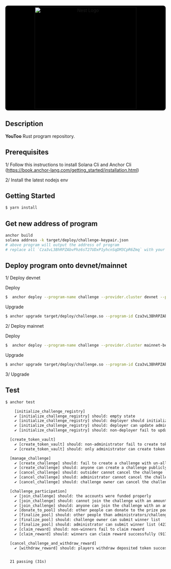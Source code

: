 <p align="center">
  <a style="background: black; display: block; border-radius: 8px; padding: 4px" href="" target="blank"><img src="https://cavies.xyz/assets/images/older-hamster.png" width="320" alt="Nest Logo" /></a>
</p>


## Description

**YouToo** Rust program repository.


## Prerequisites

1/ Follow this instructions to install Solana Cli and Anchor Cli (https://book.anchor-lang.com/getting_started/installation.html)

2/ Install the latest nodejs env

## Getting Started

```bash
$ yarn install
```

## Get new address of program
```bash
anchor build
solana address -k target/deploy/challenge-keypair.json
# above program will output the address of program
# replace all `Cza3vL3BhRPZAbvPhz6sT27UDxP1yhcnSqDM3CpR6Zmq` with your new address
```
## Deploy program onto devnet/mainnet

1/ Deploy devnet 

Deploy

```bash
$  anchor deploy --program-name challenge --provider.cluster devnet --provider.wallet ~/.config/solana/id.json
```

Upgrade

```bash
$ anchor upgrade target/deploy/challenge.so --program-id Cza3vL3BhRPZAbvPhz6sT27UDxP1yhcnSqDM3CpR6Zmq --provider.cluster devnet --provider.wallet ~/.config/solana/id.json
```

2/ Deploy mainnet 

Deploy

```bash
$  anchor deploy --program-name challenge --provider.cluster mainnet-beta --provider.wallet ~/.config/solana/id.json
```

Upgrade

```bash
$ anchor upgrade target/deploy/challenge.so --program-id Cza3vL3BhRPZAbvPhz6sT27UDxP1yhcnSqDM3CpR6Zmq --provider.cluster mainnet-beta --provider.wallet ~/.config/solana/id.json
```



3/ Upgrade

## Test

```bash
$ anchor test
```

```txt
    [initialize_challenge_registry]
    ✔ [initialize_challenge_registry] should: empty state
    ✔ [initialize_challenge_registry] should: deployer should initialize successfully (275ms)
    ✔ [initialize_challenge_registry] should: deployer can update administrators list (464ms)
    ✔ [initialize_challenge_registry] should: non-deployer fail to update registry

  [create_token_vault]
    ✔ [create_token_vault] should: non-administrator fail to create token vault
    ✔ [create_token_vault] should: only administrator can create token vault (448ms)

  [manage_challenge]
    ✔ [create_challenge] should: fail to create a challenge with un-allowed mint account (46ms)
    ✔ [create_challenge] should: anyone can create a challenge publicly (954ms)
    ✔ [cancel_challenge] should: outsider cannot cancel the challenge
    ✔ [cancel_challenge] should: administrator cannot cancel the challenge
    ✔ [cancel_challenge] should: challenge owner can cancel the challenge (441ms)

  [challenge_participation]
    ✔ [join_challenge] should: the accounts were funded properly
    ✔ [join_challenge] should: cannot join the challenge with an amount below min deposit (39ms)
    ✔ [join_challenge] should: anyone can join the challenge with an amount above min deposit (1397ms)
    ✔ [donate_to_pool] should: other people can donate to the prize pool successfully (475ms)
    ✔ [finalize_pool] should: other people than administrators/challenge owner fail to finalize the pool
    ✔ [finalize_pool] should: challenge owner can submit winner list
    ✔ [finalize_pool] should: administrator can submit winner list (423ms)
    ✔ [claim_reward] should: non-winners fail to claim reward
    ✔ [claim_reward] should: winners can claim reward successfully (917ms)

  [cancel_challenge_and_withdraw_reward]
    ✔ [withdraw_reward] should: players withdraw deposited token successfully (1905ms)


  21 passing (31s)
```
